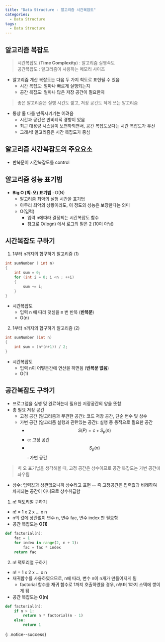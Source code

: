 ```yaml
---
title: "Data Structure - 알고리즘 시간복잡도"
categories:
  - Data Structure
tags:
  - Data Structure
---
```

<script type="text/x-mathjax-config">
  MathJax.Hub.Config({
    tex2jax: {
      inlineMath: [ ['$','$'], ["\\(","\\)"] ],
      processEscapes: true
    }
  });
</script>

<script type="text/javascript"
    src="http://cdn.mathjax.org/mathjax/latest/MathJax.js?config=TeX-AMS-MML_HTMLorMML">
</script>

## 알고리즘 복잡도
> 시간복잡도 (**Time Complexity**) : 알고리즘 실행속도  
> 공간복잡도 : 알고리즘이 사용하는 메모리 사이즈  
<!--시간 복잡도가 중요-->
<!-- 면접에서도 공간복잡도를 물어보는 경우는 거의 없을 것-->
<!-- 시간 복잡도에 대해서 꼭 이해하고 계산할 수 있어야함-->

- 알고리즘 계산 복잡도는 다음 두 가지 척도로 표현될 수 있음  
   - 시간 복잡도: 얼마나 빠르게 실행되는지  
   - 공간 복잡도: 얼마나 많은 저장 공간이 필요한지  

> 좋은 알고리즘은 실행 시간도 짧고, 저장 공간도 적게 쓰는 알고리즘  


- 통상 둘 다를 만족시키기는 어려움  
  - 시간과 공간은 반비례적 경향이 있음  
  - 최근 대용량 시스템이 보편화되면서, 공간 복잡도보다는 시간 복잡도가 우선   
  - 그래서! 알고리즘은 시간 복잡도가 중심  
  
## 알고리즘 시간복잡도의 주요요소  
* 반복문이 시간복잡도를 control  

## 알고리즘 성능 표기법
* **Big O (빅-오) 표기법** : O(N)  
	* 알고리즘 최악의 실행 시간을 표기법  
	* 아무리 최악의 상황이라도, 이 정도의 성능은 보장한다는 의미  
	* O(입력)  
		* 입력 n에따라 결정되는 시간복잡도 함수  
		* 참고로 O(logn) 에서 로그의 밑은 2 (10이 아님)  

## 시간복잡도 구하기
1. 1부터 n까지의 합구하기 알고리즘 (1)  
```c++
int sumNumber ( int n)
{
	int sum = 0;
    for (int i = 0; i <n ; ++i)
    {
        sum += i;
    }
}
```
* 시간복잡도  
	* 입력 n 에 따라 덧셈을 n 번 반복 (**반복문**)  
	* O(n)

2. 1부터 n까지의 합구하기 알고리즘 (2)  
```c++
int sumNumber (int n)
{
	int sum = (n*(n+1)) / 2;
}
```
* 시간복잡도
	* 입력 n이 어떻든간에 연산을 하면됨 (**반복문 없음**)  
	* O(1) 

## 공간복잡도 구하기  
- 프로그램을 실행 및 완료하는데 필요한 저장공간의 양을 뜻함  
- 총 필요 저장 공간  
  - 고정 공간 (알고리즘과 무관한 공간): 코드 저장 공간, 단순 변수 및 상수  
  - 가변 공간 (알고리즘 실행과 관련있는 공간): 실행 중 동적으로 필요한 공간  
    - $$ S(P) = c + S_p(n) $$  
    - c: 고정 공간  
    - $$ S_p(n) $$: 가변 공간  

> 빅 오 표기법을 생각해볼 때, 고정 공간은 상수이므로 공간 복잡도는 가변 공간에 좌우됨  
* 상수: 입력값과 상관없으니까 상수라고 표현 -- 즉 고정공간은 입력값과 비례하여 차지되는 공간이 아니므로 상수취급함  

1. n! 팩토리얼 구하기  
- n! = 1 x 2 x ... x n  
- n의 값에 상관없이 변수 n, 변수 fac, 변수 index 만 필요함  
- 공간 복잡도는 **O(1)**  
```python
def factorial(n):
    fac = 1
    for index in range(2, n + 1):
        fac = fac * index
    return fac
```
2. n! 팩토리얼 구하기  
- n! = 1 x 2 x ... x n  
- 재귀함수를 사용하였으므로, n에 따라, 변수 n이 n개가 만들어지게 됨  
  - factorial 함수를 재귀 함수로 1까지 호출하였을 경우, n부터 1까지 스택에 쌓이게 됨  
- 공간 복잡도는 **O(n)**   
```python
def factorial(n):
    if n > 1:
        return n * factorial(n - 1)
    else:
        return 1
```
{: .notice--success} 